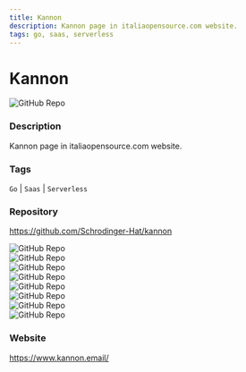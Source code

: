 ```yaml
---
title: Kannon
description: Kannon page in italiaopensource.com website.
tags: go, saas, serverless
---
```

        

# Kannon

![GitHub Repo](https://img.shields.io/static/v1?label=category&message=opensource&color=green)

### Description

Kannon page in italiaopensource.com website.

### Tags

`Go` | `Saas` | `Serverless`

### Repository

https://github.com/Schrodinger-Hat/kannon

![GitHub Repo](https://img.shields.io/github/stars/Schrodinger-Hat/kannon?style=social)<br />![GitHub Repo](https://img.shields.io/github/forks/Schrodinger-Hat/kannon?style=social)<br />![GitHub Repo](https://img.shields.io/github/v/tag/Schrodinger-Hat/kannon?style=social)<br />![GitHub Repo](https://img.shields.io/github/contributors/Schrodinger-Hat/kannon)<br />![GitHub Repo](https://img.shields.io/github/issues-pr/Schrodinger-Hat/kannon)<br />![GitHub Repo](https://img.shields.io/github/issues/Schrodinger-Hat/kannon)<br />![GitHub Repo](https://img.shields.io/github/license/Schrodinger-Hat/kannon)<br />![GitHub Repo](https://img.shields.io/github/last-commit/Schrodinger-Hat/kannon)<br />

### Website

https://www.kannon.email/